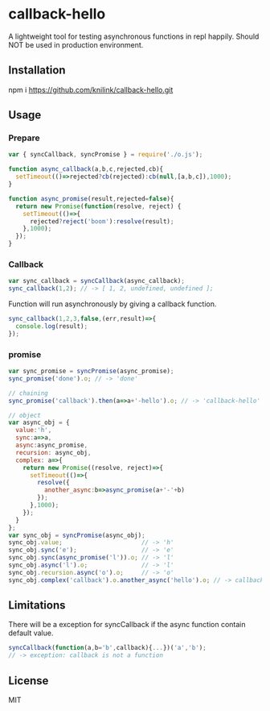 # callback-hello

A lightweight tool for testing asynchronous functions in repl happily. Should NOT be used in production environment.

## Installation

npm i https://github.com/knilink/callback-hello.git

## Usage

### Prepare
```js
var { syncCallback, syncPromise } = require('./o.js');

function async_callback(a,b,c,rejected,cb){
  setTimeout(()=>rejected?cb(rejected):cb(null,[a,b,c]),1000);
}

function async_promise(result,rejected=false){
  return new Promise(function(resolve, reject) {
    setTimeout(()=>{
      rejected?reject('boom'):resolve(result);
    },1000);
  });
}
```

### Callback
```js
var sync_callback = syncCallback(async_callback);
sync_callback(1,2); // -> [ 1, 2, undefined, undefined ];
```
Function will run asynchronously by giving a callback function.
```js
sync_callback(1,2,3,false,(err,result)=>{
  console.log(result);
});
```

### promise
```js
var sync_promise = syncPromise(async_promise);
sync_promise('done').o; // -> 'done'

// chaining
sync_promise('callback').then(a=>a+'-hello').o; // -> 'callback-hello'

// object
var async_obj = {
  value:'h',
  sync:a=>a,
  async:async_promise,
  recursion: async_obj,
  complex: a=>{
    return new Promise((resolve, reject)=>{
      setTimeout(()=>{
        resolve({
          another_async:b=>async_promise(a+'-'+b)
        });
      },1000);
    });
  }
};
var sync_obj = syncPromise(async_obj);
sync_obj.value;                      // -> 'h'
sync_obj.sync('e');                  // -> 'e'
sync_obj.sync(async_promise('l')).o; // -> 'l'
sync_obj.async('l').o;               // -> 'l'
sync_obj.recursion.async('o').o;     // -> 'o'
sync_obj.complex('callback').o.another_async('hello').o; // -> callback-hello
```
## Limitations
There will be a exception for syncCallback if the async function contain default value.
```js
syncCallback(function(a,b='b',callback){...})('a','b');
// -> exception: callback is not a function
```

## License

MIT
